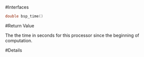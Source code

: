 #Interfaces

```cpp
double bsp_time()
```

#Return Value

The the time in seconds for this processor since the beginning of computation.

#Details
